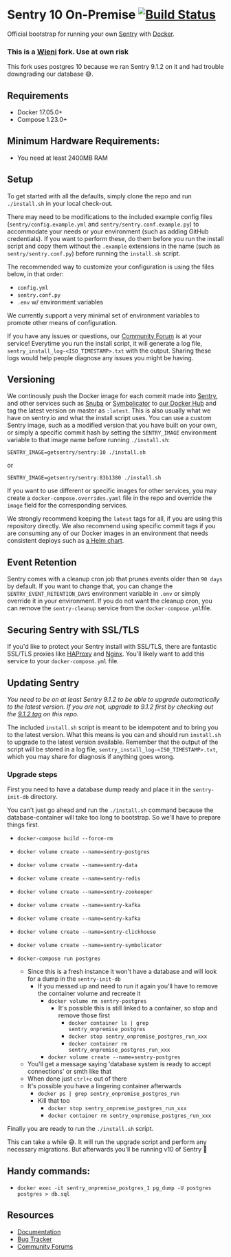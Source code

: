 # Sentry 10 On-Premise [![Build Status][build-status-image]][build-status-url]

Official bootstrap for running your own [Sentry](https://sentry.io/) with [Docker](https://www.docker.com/).

### This is a [Wieni](https://www.wieni.be) fork. Use at own risk

This fork uses postgres 10 because we ran Sentry 9.1.2 on it and had trouble downgrading our database 😅.

## Requirements

 * Docker 17.05.0+
 * Compose 1.23.0+

## Minimum Hardware Requirements:

 * You need at least 2400MB RAM

## Setup

To get started with all the defaults, simply clone the repo and run `./install.sh` in your local check-out.

There may need to be modifications to the included example config files (`sentry/config.example.yml` and `sentry/sentry.conf.example.py`) to accommodate your needs or your environment (such as adding GitHub credentials). If you want to perform these, do them before you run the install script and copy them without the `.example` extensions in the name (such as `sentry/sentry.conf.py`) before running the `install.sh` script.

The recommended way to customize your configuration is using the files below, in that order:

 * `config.yml`
 * `sentry.conf.py`
 * `.env` w/ environment variables

We currently support a very minimal set of environment variables to promote other means of configuration.

If you have any issues or questions, our [Community Forum](https://forum.sentry.io/c/on-premise) is at your service! Everytime you run the install script, it will generate a log file, `sentry_install_log-<ISO_TIMESTAMP>.txt` with the output. Sharing these logs would help people diagnose any issues you might be having.

## Versioning

We continously push the Docker image for each commit made into [Sentry](https://github.com/getsentry/sentry), and other services such as [Snuba](https://github.com/getsentry/snuba) or [Symbolicator](https://github.com/getsentry/symbolicator) to [our Docker Hub](https://hub.docker.com/u/getsentry) and tag the latest version on master as `:latest`. This is also usually what we have on sentry.io and what the install script uses. You can use a custom Sentry image, such as a modified version that you have built on your own, or simply a specific commit hash by setting the `SENTRY_IMAGE` environment variable to that image name before running `./install.sh`:

```shell
SENTRY_IMAGE=getsentry/sentry:10 ./install.sh
```

or

```shell
SENTRY_IMAGE=getsentry/sentry:83b1380 ./install.sh
```

If you want to use different or specific images for other services, you may create a `docker-compose.overrides.yaml` file in the repo and override the `image` field for the corresponding services.

We strongly recommend keeping the `latest` tags for all, if you are using this repository directly. We also recommend using specific commit tags if you are consuming any of our Docker images in an environment that needs consistent deploys such as [a Helm chart](https://github.com/helm/charts/tree/master/stable/sentry).

## Event Retention

Sentry comes with a cleanup cron job that prunes events older than `90 days` by default. If you want to change that, you can change the `SENTRY_EVENT_RETENTION_DAYS` environment variable in `.env` or simply override it in your environment. If you do not want the cleanup cron, you can remove the `sentry-cleanup` service from the `docker-compose.yml`file.

## Securing Sentry with SSL/TLS

If you'd like to protect your Sentry install with SSL/TLS, there are
fantastic SSL/TLS proxies like [HAProxy](http://www.haproxy.org/)
and [Nginx](http://nginx.org/). You'll likely want to add this service to your `docker-compose.yml` file.

## Updating Sentry

_You need to be on at least Sentry 9.1.2 to be able to upgrade automatically to the latest version. If you are not, upgrade to 9.1.2 first by checking out the [9.1.2 tag](https://github.com/getsentry/onpremise/tree/9.1.2) on this repo._

The included `install.sh` script is meant to be idempotent and to bring you to the latest version. What this means is you can and should run `install.sh` to upgrade to the latest version available. Remember that the output of the script will be stored in a log file, `sentry_install_log-<ISO_TIMESTAMP>.txt`, which you may share for diagnosis if anything goes wrong.

### Upgrade steps

First you need to have a database dump ready and place it in the `sentry-init-db` directory.

You can't just go ahead and run the `./install.sh` command because the database-container will take too long to bootstrap.
So we'll have to prepare things first.

 - `docker-compose build --force-rm`
 - `docker volume create --name=sentry-postgres`
 - `docker volume create --name=sentry-data`
 - `docker volume create --name=sentry-redis`
 - `docker volume create --name=sentry-zookeeper`
 - `docker volume create --name=sentry-kafka`
 - `docker volume create --name=sentry-kafka`
 - `docker volume create --name=sentry-clickhouse`
 - `docker volume create --name=sentry-symbolicator`
 - `docker-compose run postgres`
 
   - Since this is a fresh instance it won't have a database and will look for a dump in the `sentry-init-db`
      - If you messed up and need to run it again you'll have to remove the container volume and recreate it
        - `docker volume rm sentry-postgres`
           - It's possible this is still linked to a container, so stop and remove those first
              - `docker container ls | grep sentry_onpremise_postgres`
              - `docker stop sentry_onpremise_postgres_run_xxx`
              - `docker container rm sentry_onpremise_postgres_run_xxx`
        - `docker volume create --name=sentry-postgres`
   - You'll get a message saying 'database system is ready to accept connections' or smth like that
   - When done just `ctrl+c` out of there
   - It's possible you have a lingering container afterwards
     - `docker ps | grep sentry_onpremise_postgres_run`
     - Kill that too
       - `docker stop sentry_onpremise_postgres_run_xxx`
       - `docker container rm sentry_onpremise_postgres_run_xxx`

Finally you are ready to run the `./install.sh` script.

This can take a while 😅. It will run the upgrade script and perform any necessary migrations.
But afterwards you'll be running v10 of Sentry 🥳

## Handy commands:

- `docker exec -it sentry_onpremise_postgres_1 pg_dump -U postgres postgres > db.sql`

## Resources

 * [Documentation](https://docs.sentry.io/development/server/)
 * [Bug Tracker](https://github.com/getsentry/onpremise/issues)
 * [Community Forums](https://forum.sentry.io/c/on-premise)


[build-status-image]: https://api.travis-ci.com/getsentry/onpremise.svg?branch=master
[build-status-url]: https://travis-ci.com/getsentry/onpremise
